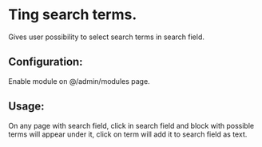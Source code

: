 Ting search terms.
==========

Gives user possibility to select search terms in search field.

## Configuration:
Enable module on @/admin/modules page.

## Usage:
On any page with search field,
click in search field and block with possible terms will appear under it,
click on term will add it to search field as text.
